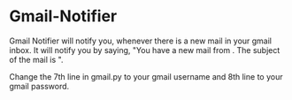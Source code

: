 Gmail-Notifier
==============

Gmail Notifier will notify you, whenever there is a new mail in your gmail inbox. It will notify you by saying, "You have a new mail from <sender>. The subject of the mail is <subject>".

Change the 7th line in gmail.py to your gmail username and 8th line to your gmail password.
